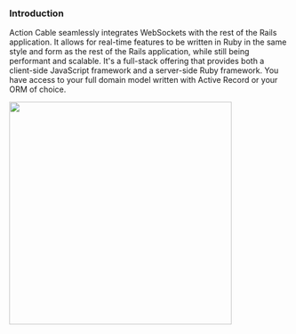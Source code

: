 ### Introduction ###
Action Cable seamlessly integrates WebSockets with the rest of the Rails application. It allows for real-time features to be written in Ruby in the same style and form as the rest of the Rails application, while still being performant and scalable. It's a full-stack offering that provides both a client-side JavaScript framework and a server-side Ruby framework. You have access to your full domain model written with Active Record or your ORM of choice.

<img src="https://github.com/mary-tkachenko/action_cable/blob/master/Screenshot%202018-08-30%2012.29.25.png?raw=true" width="400">
